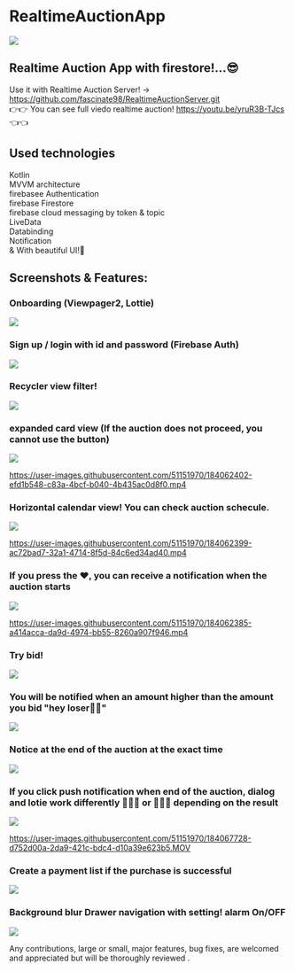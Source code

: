 # RealtimeAuctionApp
 <img src="https://user-images.githubusercontent.com/51151970/184061813-ab950354-87d8-46bc-a915-70265119e153.png"><br>
## Realtime Auction App with firestore!...😎

Use it with Realtime Auction Server! -> https://github.com/fascinate98/RealtimeAuctionServer.git <br>
👉👉 You can see full viedo realtime auction! https://youtu.be/yruR3B-TJcs 👈👈 <br>
 


## Used technologies

Kotlin<br>
MVVM architecture <br>
firebasee Authentication  <br> 
firebase Firestore  <br> 
firebase cloud messaging by token & topic<br>
LiveData <br>
Databinding <br>
Notification <br>
&
With beautiful UI!🥳 <br>


Screenshots & Features:<br>
----------
### Onboarding (Viewpager2, Lottie) <br>
  <img src="https://user-images.githubusercontent.com/51151970/184061792-c8255d8e-80e8-4cd1-bd21-5711c96c5b9f.png" ><br>

 

### Sign up / login with id and password (Firebase Auth)<br>
  <img src="https://user-images.githubusercontent.com/51151970/184061795-afa8bd2d-e68c-415b-a86d-499b55fd044f.png" ><br>


### Recycler view filter! <br>
<img src="https://user-images.githubusercontent.com/51151970/184061797-87412669-7be6-444d-880a-109fb37b4782.png" ><br>


### expanded card view (If the auction does not proceed, you cannot use the button) <br>
<img src="https://user-images.githubusercontent.com/51151970/184061798-d89d8b19-3682-4451-b1ce-1980bf71744f.png" ><br>


https://user-images.githubusercontent.com/51151970/184062402-efd1b548-c83a-4bcf-b040-4b435ac0d8f0.mp4




### Horizontal calendar view! You can check auction schecule.<br>
<img src="https://user-images.githubusercontent.com/51151970/184061799-32320c05-f496-4cf3-9ff9-37f7309f876a.png" ><br>

https://user-images.githubusercontent.com/51151970/184062399-ac72bad7-32a1-4714-8f5d-84c6ed34ad40.mp4



### If you press the ❤️, you can receive a notification when the auction starts  <br>
<img src="https://user-images.githubusercontent.com/51151970/184061801-675d12ee-7e41-4a74-931a-e44dc9e8f5e0.png" ><br>

https://user-images.githubusercontent.com/51151970/184062385-a414acca-da9d-4974-bb55-8260a907f946.mp4



### Try bid! <br>
<img src="https://user-images.githubusercontent.com/51151970/184061801-675d12ee-7e41-4a74-931a-e44dc9e8f5e0.png" ><br>



### You will be notified when an amount higher than the amount you bid "hey loser🤪🤪" <br>
<img src="https://user-images.githubusercontent.com/51151970/184061802-09296735-53e0-463f-8e98-ddfc82bb8f35.png" ><br>



### Notice at the end of the auction at the exact time <br>
<img src="https://user-images.githubusercontent.com/51151970/184061806-644be2b4-36b5-428c-bf3b-1b451fd77c14.png" ><br>




### If you click push notification when end of the auction, dialog and lotie work differently 🎉🎊🥳 or 🍂🥺💧 depending on the result  <br>
<img src="https://user-images.githubusercontent.com/51151970/184061809-99217f64-f3ca-4287-83c7-0d0520ebe6c7.png" ><br>

https://user-images.githubusercontent.com/51151970/184067728-d752d00a-2da9-421c-bdc4-d10a39e623b5.MOV




### Create a payment list if the purchase is successful<br>
<img src="https://user-images.githubusercontent.com/51151970/184061808-8dfe969f-6f70-41e1-9293-5dba8898fbda.png" ><br>




### Background blur Drawer navigation with setting! alarm On/OFF<br>
<img src="https://user-images.githubusercontent.com/51151970/184061812-3c01733d-60d0-4732-8120-1bde21b462a5.png" ><br>

Any contributions, large or small, major features, bug fixes, are welcomed and appreciated
but will be thoroughly reviewed .
